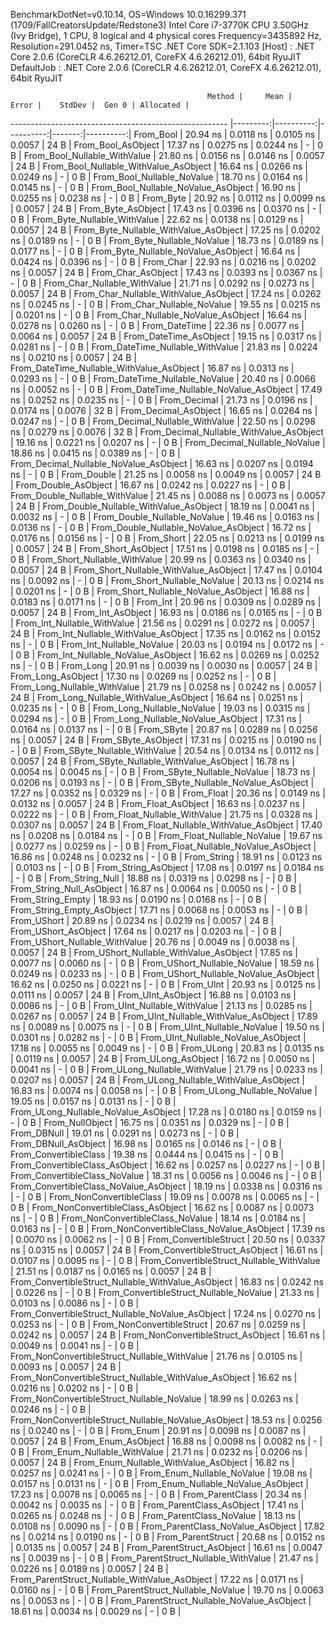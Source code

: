 
BenchmarkDotNet=v0.10.14, OS=Windows 10.0.16299.371 (1709/FallCreatorsUpdate/Redstone3)
Intel Core i7-3770K CPU 3.50GHz (Ivy Bridge), 1 CPU, 8 logical and 4 physical cores
Frequency=3435892 Hz, Resolution=291.0452 ns, Timer=TSC
.NET Core SDK=2.1.103
  [Host]     : .NET Core 2.0.6 (CoreCLR 4.6.26212.01, CoreFX 4.6.26212.01), 64bit RyuJIT
  DefaultJob : .NET Core 2.0.6 (CoreCLR 4.6.26212.01, CoreFX 4.6.26212.01), 64bit RyuJIT


                                                Method |     Mean |     Error |    StdDev |  Gen 0 | Allocated |
------------------------------------------------------ |---------:|----------:|----------:|-------:|----------:|
                                             From_Bool | 20.94 ns | 0.0118 ns | 0.0105 ns | 0.0057 |      24 B |
                                    From_Bool_AsObject | 17.37 ns | 0.0275 ns | 0.0244 ns |      - |       0 B |
                          From_Bool_Nullable_WithValue | 21.80 ns | 0.0156 ns | 0.0146 ns | 0.0057 |      24 B |
                 From_Bool_Nullable_WithValue_AsObject | 16.64 ns | 0.0266 ns | 0.0249 ns |      - |       0 B |
                            From_Bool_Nullable_NoValue | 18.70 ns | 0.0164 ns | 0.0145 ns |      - |       0 B |
                   From_Bool_Nullable_NoValue_AsObject | 16.90 ns | 0.0255 ns | 0.0238 ns |      - |       0 B |
                                             From_Byte | 20.92 ns | 0.0112 ns | 0.0099 ns | 0.0057 |      24 B |
                                    From_Byte_AsObject | 17.43 ns | 0.0396 ns | 0.0370 ns |      - |       0 B |
                          From_Byte_Nullable_WithValue | 22.62 ns | 0.0138 ns | 0.0129 ns | 0.0057 |      24 B |
                 From_Byte_Nullable_WithValue_AsObject | 17.25 ns | 0.0202 ns | 0.0189 ns |      - |       0 B |
                            From_Byte_Nullable_NoValue | 18.73 ns | 0.0189 ns | 0.0177 ns |      - |       0 B |
                   From_Byte_Nullable_NoValue_AsObject | 16.64 ns | 0.0424 ns | 0.0396 ns |      - |       0 B |
                                             From_Char | 22.93 ns | 0.0216 ns | 0.0202 ns | 0.0057 |      24 B |
                                    From_Char_AsObject | 17.43 ns | 0.0393 ns | 0.0367 ns |      - |       0 B |
                          From_Char_Nullable_WithValue | 21.71 ns | 0.0292 ns | 0.0273 ns | 0.0057 |      24 B |
                 From_Char_Nullable_WithValue_AsObject | 17.24 ns | 0.0262 ns | 0.0245 ns |      - |       0 B |
                            From_Char_Nullable_NoValue | 19.55 ns | 0.0215 ns | 0.0201 ns |      - |       0 B |
                   From_Char_Nullable_NoValue_AsObject | 16.64 ns | 0.0278 ns | 0.0260 ns |      - |       0 B |
                                         From_DateTime | 22.36 ns | 0.0077 ns | 0.0064 ns | 0.0057 |      24 B |
                                From_DateTime_AsObject | 19.15 ns | 0.0317 ns | 0.0281 ns |      - |       0 B |
                      From_DateTime_Nullable_WithValue | 21.83 ns | 0.0224 ns | 0.0210 ns | 0.0057 |      24 B |
             From_DateTime_Nullable_WithValue_AsObject | 16.87 ns | 0.0313 ns | 0.0293 ns |      - |       0 B |
                        From_DateTime_Nullable_NoValue | 20.40 ns | 0.0066 ns | 0.0052 ns |      - |       0 B |
               From_DateTime_Nullable_NoValue_AsObject | 17.49 ns | 0.0252 ns | 0.0235 ns |      - |       0 B |
                                          From_Decimal | 21.73 ns | 0.0196 ns | 0.0174 ns | 0.0076 |      32 B |
                                 From_Decimal_AsObject | 16.65 ns | 0.0264 ns | 0.0247 ns |      - |       0 B |
                       From_Decimal_Nullable_WithValue | 22.50 ns | 0.0298 ns | 0.0279 ns | 0.0076 |      32 B |
              From_Decimal_Nullable_WithValue_AsObject | 19.16 ns | 0.0221 ns | 0.0207 ns |      - |       0 B |
                         From_Decimal_Nullable_NoValue | 18.86 ns | 0.0415 ns | 0.0389 ns |      - |       0 B |
                From_Decimal_Nullable_NoValue_AsObject | 16.63 ns | 0.0207 ns | 0.0194 ns |      - |       0 B |
                                           From_Double | 21.25 ns | 0.0058 ns | 0.0049 ns | 0.0057 |      24 B |
                                  From_Double_AsObject | 16.67 ns | 0.0242 ns | 0.0227 ns |      - |       0 B |
                        From_Double_Nullable_WithValue | 21.45 ns | 0.0088 ns | 0.0073 ns | 0.0057 |      24 B |
               From_Double_Nullable_WithValue_AsObject | 18.19 ns | 0.0041 ns | 0.0032 ns |      - |       0 B |
                          From_Double_Nullable_NoValue | 19.46 ns | 0.0163 ns | 0.0136 ns |      - |       0 B |
                 From_Double_Nullable_NoValue_AsObject | 16.72 ns | 0.0176 ns | 0.0156 ns |      - |       0 B |
                                            From_Short | 22.05 ns | 0.0213 ns | 0.0199 ns | 0.0057 |      24 B |
                                   From_Short_AsObject | 17.51 ns | 0.0198 ns | 0.0185 ns |      - |       0 B |
                         From_Short_Nullable_WithValue | 20.99 ns | 0.0363 ns | 0.0340 ns | 0.0057 |      24 B |
                From_Short_Nullable_WithValue_AsObject | 17.47 ns | 0.0104 ns | 0.0092 ns |      - |       0 B |
                           From_Short_Nullable_NoValue | 20.13 ns | 0.0214 ns | 0.0201 ns |      - |       0 B |
                  From_Short_Nullable_NoValue_AsObject | 16.88 ns | 0.0183 ns | 0.0171 ns |      - |       0 B |
                                              From_Int | 20.96 ns | 0.0309 ns | 0.0289 ns | 0.0057 |      24 B |
                                     From_Int_AsObject | 16.93 ns | 0.0186 ns | 0.0165 ns |      - |       0 B |
                           From_Int_Nullable_WithValue | 21.56 ns | 0.0291 ns | 0.0272 ns | 0.0057 |      24 B |
                  From_Int_Nullable_WithValue_AsObject | 17.35 ns | 0.0162 ns | 0.0152 ns |      - |       0 B |
                             From_Int_Nullable_NoValue | 20.03 ns | 0.0194 ns | 0.0172 ns |      - |       0 B |
                    From_Int_Nullable_NoValue_AsObject | 16.62 ns | 0.0269 ns | 0.0252 ns |      - |       0 B |
                                             From_Long | 20.91 ns | 0.0039 ns | 0.0030 ns | 0.0057 |      24 B |
                                    From_Long_AsObject | 17.30 ns | 0.0269 ns | 0.0252 ns |      - |       0 B |
                          From_Long_Nullable_WithValue | 21.79 ns | 0.0258 ns | 0.0242 ns | 0.0057 |      24 B |
                 From_Long_Nullable_WithValue_AsObject | 16.64 ns | 0.0251 ns | 0.0235 ns |      - |       0 B |
                            From_Long_Nullable_NoValue | 19.03 ns | 0.0315 ns | 0.0294 ns |      - |       0 B |
                   From_Long_Nullable_NoValue_AsObject | 17.31 ns | 0.0164 ns | 0.0137 ns |      - |       0 B |
                                            From_SByte | 20.87 ns | 0.0289 ns | 0.0256 ns | 0.0057 |      24 B |
                                   From_SByte_AsObject | 17.31 ns | 0.0215 ns | 0.0190 ns |      - |       0 B |
                         From_SByte_Nullable_WithValue | 20.54 ns | 0.0134 ns | 0.0112 ns | 0.0057 |      24 B |
                From_SByte_Nullable_WithValue_AsObject | 16.78 ns | 0.0054 ns | 0.0045 ns |      - |       0 B |
                           From_SByte_Nullable_NoValue | 18.73 ns | 0.0206 ns | 0.0193 ns |      - |       0 B |
                  From_SByte_Nullable_NoValue_AsObject | 17.27 ns | 0.0352 ns | 0.0329 ns |      - |       0 B |
                                            From_Float | 20.36 ns | 0.0149 ns | 0.0132 ns | 0.0057 |      24 B |
                                   From_Float_AsObject | 16.63 ns | 0.0237 ns | 0.0222 ns |      - |       0 B |
                         From_Float_Nullable_WithValue | 21.75 ns | 0.0328 ns | 0.0307 ns | 0.0057 |      24 B |
                From_Float_Nullable_WithValue_AsObject | 17.40 ns | 0.0208 ns | 0.0184 ns |      - |       0 B |
                           From_Float_Nullable_NoValue | 19.67 ns | 0.0277 ns | 0.0259 ns |      - |       0 B |
                  From_Float_Nullable_NoValue_AsObject | 16.86 ns | 0.0248 ns | 0.0232 ns |      - |       0 B |
                                           From_String | 18.91 ns | 0.0123 ns | 0.0103 ns |      - |       0 B |
                                  From_String_AsObject | 17.08 ns | 0.0197 ns | 0.0184 ns |      - |       0 B |
                                      From_String_Null | 18.88 ns | 0.0319 ns | 0.0298 ns |      - |       0 B |
                             From_String_Null_AsObject | 16.87 ns | 0.0064 ns | 0.0050 ns |      - |       0 B |
                                     From_String_Empty | 18.93 ns | 0.0190 ns | 0.0168 ns |      - |       0 B |
                            From_String_Empty_AsObject | 17.71 ns | 0.0068 ns | 0.0053 ns |      - |       0 B |
                                           From_UShort | 20.89 ns | 0.0234 ns | 0.0219 ns | 0.0057 |      24 B |
                                  From_UShort_AsObject | 17.64 ns | 0.0217 ns | 0.0203 ns |      - |       0 B |
                        From_UShort_Nullable_WithValue | 20.76 ns | 0.0049 ns | 0.0038 ns | 0.0057 |      24 B |
               From_UShort_Nullable_WithValue_AsObject | 17.85 ns | 0.0077 ns | 0.0060 ns |      - |       0 B |
                          From_UShort_Nullable_NoValue | 18.59 ns | 0.0249 ns | 0.0233 ns |      - |       0 B |
                 From_UShort_Nullable_NoValue_AsObject | 16.62 ns | 0.0250 ns | 0.0221 ns |      - |       0 B |
                                             From_UInt | 20.93 ns | 0.0125 ns | 0.0111 ns | 0.0057 |      24 B |
                                    From_UInt_AsObject | 16.88 ns | 0.0103 ns | 0.0086 ns |      - |       0 B |
                          From_UInt_Nullable_WithValue | 21.13 ns | 0.0285 ns | 0.0267 ns | 0.0057 |      24 B |
                 From_UInt_Nullable_WithValue_AsObject | 17.89 ns | 0.0089 ns | 0.0075 ns |      - |       0 B |
                            From_UInt_Nullable_NoValue | 19.50 ns | 0.0301 ns | 0.0282 ns |      - |       0 B |
                   From_UInt_Nullable_NoValue_AsObject | 17.18 ns | 0.0055 ns | 0.0049 ns |      - |       0 B |
                                            From_ULong | 20.83 ns | 0.0135 ns | 0.0119 ns | 0.0057 |      24 B |
                                   From_ULong_AsObject | 16.72 ns | 0.0050 ns | 0.0041 ns |      - |       0 B |
                         From_ULong_Nullable_WithValue | 21.79 ns | 0.0233 ns | 0.0207 ns | 0.0057 |      24 B |
                From_ULong_Nullable_WithValue_AsObject | 16.83 ns | 0.0074 ns | 0.0058 ns |      - |       0 B |
                           From_ULong_Nullable_NoValue | 19.05 ns | 0.0157 ns | 0.0131 ns |      - |       0 B |
                  From_ULong_Nullable_NoValue_AsObject | 17.28 ns | 0.0180 ns | 0.0159 ns |      - |       0 B |
                                       From_NullObject | 16.75 ns | 0.0351 ns | 0.0329 ns |      - |       0 B |
                                           From_DBNull | 19.01 ns | 0.0291 ns | 0.0273 ns |      - |       0 B |
                                  From_DBNull_AsObject | 16.98 ns | 0.0165 ns | 0.0146 ns |      - |       0 B |
                                 From_ConvertibleClass | 19.38 ns | 0.0444 ns | 0.0415 ns |      - |       0 B |
                        From_ConvertibleClass_AsObject | 16.62 ns | 0.0257 ns | 0.0227 ns |      - |       0 B |
                         From_ConvertibleClass_NoValue | 18.31 ns | 0.0056 ns | 0.0046 ns |      - |       0 B |
                From_ConvertibleClass_NoValue_AsObject | 18.19 ns | 0.0338 ns | 0.0316 ns |      - |       0 B |
                              From_NonConvertibleClass | 19.09 ns | 0.0078 ns | 0.0065 ns |      - |       0 B |
                     From_NonConvertibleClass_AsObject | 16.62 ns | 0.0087 ns | 0.0073 ns |      - |       0 B |
                      From_NonConvertibleClass_NoValue | 18.14 ns | 0.0184 ns | 0.0163 ns |      - |       0 B |
             From_NonConvertibleClass_NoValue_AsObject | 17.39 ns | 0.0070 ns | 0.0062 ns |      - |       0 B |
                                From_ConvertibleStruct | 20.50 ns | 0.0337 ns | 0.0315 ns | 0.0057 |      24 B |
                       From_ConvertibleStruct_AsObject | 16.61 ns | 0.0107 ns | 0.0095 ns |      - |       0 B |
             From_ConvertibleStruct_Nullable_WithValue | 21.51 ns | 0.0187 ns | 0.0165 ns | 0.0057 |      24 B |
    From_ConvertibleStruct_Nullable_WithValue_AsObject | 16.83 ns | 0.0242 ns | 0.0226 ns |      - |       0 B |
               From_ConvertibleStruct_Nullable_NoValue | 21.33 ns | 0.0103 ns | 0.0086 ns |      - |       0 B |
      From_ConvertibleStruct_Nullable_NoValue_AsObject | 17.24 ns | 0.0270 ns | 0.0253 ns |      - |       0 B |
                             From_NonConvertibleStruct | 20.67 ns | 0.0259 ns | 0.0242 ns | 0.0057 |      24 B |
                    From_NonConvertibleStruct_AsObject | 16.61 ns | 0.0049 ns | 0.0041 ns |      - |       0 B |
          From_NonConvertibleStruct_Nullable_WithValue | 21.76 ns | 0.0105 ns | 0.0093 ns | 0.0057 |      24 B |
 From_NonConvertibleStruct_Nullable_WithValue_AsObject | 16.62 ns | 0.0216 ns | 0.0202 ns |      - |       0 B |
            From_NonConvertibleStruct_Nullable_NoValue | 18.99 ns | 0.0263 ns | 0.0246 ns |      - |       0 B |
   From_NonConvertibleStruct_Nullable_NoValue_AsObject | 18.53 ns | 0.0256 ns | 0.0240 ns |      - |       0 B |
                                             From_Enum | 20.91 ns | 0.0098 ns | 0.0087 ns | 0.0057 |      24 B |
                                    From_Enum_AsObject | 16.88 ns | 0.0098 ns | 0.0082 ns |      - |       0 B |
                          From_Enum_Nullable_WithValue | 21.71 ns | 0.0232 ns | 0.0206 ns | 0.0057 |      24 B |
                 From_Enum_Nullable_WithValue_AsObject | 16.82 ns | 0.0257 ns | 0.0241 ns |      - |       0 B |
                            From_Enum_Nullable_NoValue | 19.08 ns | 0.0157 ns | 0.0131 ns |      - |       0 B |
                   From_Enum_Nullable_NoValue_AsObject | 17.23 ns | 0.0078 ns | 0.0065 ns |      - |       0 B |
                                      From_ParentClass | 20.34 ns | 0.0042 ns | 0.0035 ns |      - |       0 B |
                             From_ParentClass_AsObject | 17.41 ns | 0.0265 ns | 0.0248 ns |      - |       0 B |
                              From_ParentClass_NoValue | 18.13 ns | 0.0108 ns | 0.0090 ns |      - |       0 B |
                     From_ParentClass_NoValue_AsObject | 17.82 ns | 0.0214 ns | 0.0190 ns |      - |       0 B |
                                     From_ParentStruct | 20.68 ns | 0.0152 ns | 0.0135 ns | 0.0057 |      24 B |
                            From_ParentStruct_AsObject | 16.61 ns | 0.0047 ns | 0.0039 ns |      - |       0 B |
                  From_ParentStruct_Nullable_WithValue | 21.47 ns | 0.0226 ns | 0.0189 ns | 0.0057 |      24 B |
         From_ParentStruct_Nullable_WithValue_AsObject | 17.22 ns | 0.0171 ns | 0.0160 ns |      - |       0 B |
                    From_ParentStruct_Nullable_NoValue | 19.70 ns | 0.0063 ns | 0.0053 ns |      - |       0 B |
           From_ParentStruct_Nullable_NoValue_AsObject | 18.61 ns | 0.0034 ns | 0.0029 ns |      - |       0 B |
